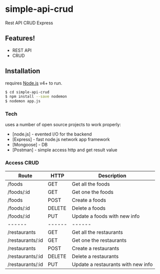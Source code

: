 # simple-api-crud

Rest API CRUD Express

## Features!

  - REST API
  - CRUD


## Installation

  requires [Node.js](https://nodejs.org/) v4+ to run.

  ```sh
  $ cd simple-api-crud
  $ npm install --save nodemon
  $ nodemon app.js
  ```

### Tech

  uses a number of open source projects to work properly:

  * [node.js] - evented I/O for the backend
  * [Express] - fast node.js network app framework
  * [Mongoose] - DB
  * [Postman] - simple access http and get result value


### Access CRUD

  | Route | HTTP | Description|
  | ------ | ------ | ------ |
  | /foods | GET | Get all the foods |
  | /foods/:id | GET | Get one the foods |
  | /foods | POST | Create a foods |
  | /foods/:id | DELETE | Delete a foods |
  | /foods/:id | PUT | Update a foods with new info |
  | ------ | ------ | ------ |
  | /restaurants | GET | Get all the restaurants |
  | /restaurants/:id | GET | Get one the restaurants |
  | /restaurants | POST | Create a restaurants |
  | /restaurants/:id | DELETE | Delete a restaurants |
  | /restaurants/:id | PUT | Update a restaurants with new info |
